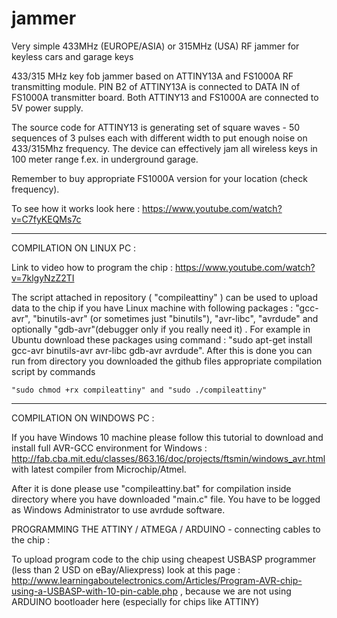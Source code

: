 # jammer
Very simple 433MHz (EUROPE/ASIA) or 315MHz (USA) RF jammer for keyless cars and garage keys

433/315 MHz key fob jammer based on ATTINY13A and FS1000A RF transmitting module. 
PIN B2 of ATTINY13A is connected to DATA IN of FS1000A transmitter board.
Both ATTINY13 and FS1000A are connected to 5V power supply. 

The source code for ATTINY13 is generating set of square waves - 50 sequences of 3 pulses each with different width to put enough noise on 433/315Mhz frequency. The device can effectively jam all wireless keys in 100 meter range f.ex. in underground garage.

Remember to buy appropriate FS1000A version for your location (check frequency).

To see how it works look here : https://www.youtube.com/watch?v=C7fyKEQMs7c

-------------------------------------------------------------------------------------------------------------------------------

COMPILATION ON LINUX PC :

Link to video how to program the chip : https://www.youtube.com/watch?v=7klgyNzZ2TI

The script attached in repository ( "compileattiny" ) can be used to upload data to the chip if you have Linux machine with following packages : "gcc-avr", "binutils-avr" (or sometimes just "binutils"), "avr-libc", "avrdude" and optionally "gdb-avr"(debugger only if you really need it) . For example in Ubuntu download these packages using command : "sudo apt-get install gcc-avr binutils-avr avr-libc gdb-avr avrdude". After this is done you can run from directory you downloaded the github files appropriate compilation script by commands

    "sudo chmod +rx compileattiny" and "sudo ./compileattiny"

-------------------------------------------------------------------------------------------------------------------------------

COMPILATION ON WINDOWS PC :

If you have Windows 10 machine please follow this tutorial to download and install full AVR-GCC environment for Windows : http://fab.cba.mit.edu/classes/863.16/doc/projects/ftsmin/windows_avr.html with latest compiler from Microchip/Atmel.

After it is done please use "compileattiny.bat"  for compilation inside directory where you have downloaded "main.c" file. You have to be logged as Windows Administrator to use avrdude software.

PROGRAMMING THE ATTINY / ATMEGA / ARDUINO - connecting cables to the chip :

To upload program code to the chip using cheapest USBASP programmer (less than 2 USD on eBay/Aliexpress) look at this page : http://www.learningaboutelectronics.com/Articles/Program-AVR-chip-using-a-USBASP-with-10-pin-cable.php , because we are not using ARDUINO bootloader here (especially for chips like ATTINY)
